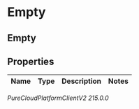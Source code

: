 # Empty

## Empty

## Properties

|Name | Type | Description | Notes|
|------------ | ------------- | ------------- | -------------|



_PureCloudPlatformClientV2 215.0.0_
